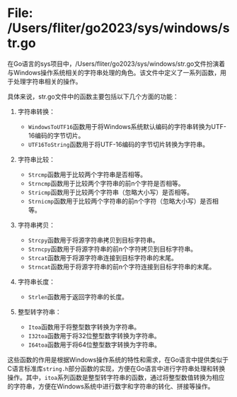 # File: /Users/fliter/go2023/sys/windows/str.go

在Go语言的sys项目中，/Users/fliter/go2023/sys/windows/str.go文件扮演着与Windows操作系统相关的字符串处理的角色。该文件中定义了一系列函数，用于处理字符串相关的操作。

具体来说，str.go文件中的函数主要包括以下几个方面的功能：

1. 字符串转换：
   - `WindowsToUTF16`函数用于将Windows系统默认编码的字符串转换为UTF-16编码的字节切片。
   - `UTF16ToString`函数用于将UTF-16编码的字节切片转换为字符串。

2. 字符串比较：
   - `Strcmp`函数用于比较两个字符串是否相等。
   - `Strncmp`函数用于比较两个字符串的前n个字符是否相等。
   - `Stricmp`函数用于比较两个字符串（忽略大小写）是否相等。
   - `Strnicmp`函数用于比较两个字符串的前n个字符（忽略大小写）是否相等。

3. 字符串拷贝：
   - `Strcpy`函数用于将源字符串拷贝到目标字符串。
   - `Strncpy`函数用于将源字符串的前n个字符拷贝到目标字符串。
   - `Strcat`函数用于将源字符串连接到目标字符串的末尾。
   - `Strncat`函数用于将源字符串的前n个字符连接到目标字符串的末尾。

4. 字符串长度：
   - `Strlen`函数用于返回字符串的长度。

5. 整型转字符串：
   - `Itoa`函数用于将整型数字转换为字符串。
   - `I32toa`函数用于将32位整型数字转换为字符串。
   - `I64toa`函数用于将64位整型数字转换为字符串。

这些函数的作用是根据Windows操作系统的特性和需求，在Go语言中提供类似于C语言标准库`string.h`部分函数的实现，方便在Go语言中进行字符串处理和转换操作。其中，`itoa`系列函数是整型转字符串的函数，通过将整型数值转换为相应的字符串，方便在Windows系统中进行数字和字符串的转化、拼接等操作。

